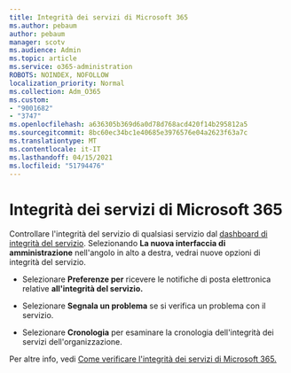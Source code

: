 ```yaml
---
title: Integrità dei servizi di Microsoft 365
ms.author: pebaum
author: pebaum
manager: scotv
ms.audience: Admin
ms.topic: article
ms.service: o365-administration
ROBOTS: NOINDEX, NOFOLLOW
localization_priority: Normal
ms.collection: Adm_O365
ms.custom:
- "9001682"
- "3747"
ms.openlocfilehash: a636305b369d6a0d78d768acd420f14b295812a5
ms.sourcegitcommit: 8bc60ec34bc1e40685e3976576e04a2623f63a7c
ms.translationtype: MT
ms.contentlocale: it-IT
ms.lasthandoff: 04/15/2021
ms.locfileid: "51794476"
---
```

# <a name="microsoft-365-service-health"></a>Integrità dei servizi di Microsoft 365


Controllare l'integrità del servizio di qualsiasi servizio dal [dashboard di integrità del servizio](https://admin.microsoft.com/Adminportal/Home?source=applauncher#/servicehealth). Selezionando **La nuova interfaccia di amministrazione** nell'angolo in alto a destra, vedrai nuove opzioni di integrità del servizio.

- Selezionare **Preferenze per** ricevere le notifiche di posta elettronica relative **all'integrità del servizio.**

- Selezionare **Segnala un problema** se si verifica un problema con il servizio.

- Selezionare **Cronologia** per esaminare la cronologia dell'integrità dei servizi dell'organizzazione. 

Per altre info, vedi [Come verificare l'integrità dei servizi di Microsoft 365.](https://docs.microsoft.com/office365/enterprise/view-service-health) 